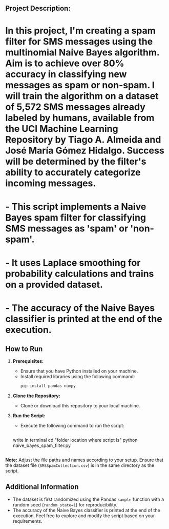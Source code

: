 ## Project Description:

# In this project, I'm creating a spam filter for SMS messages using the multinomial Naive Bayes algorithm. Aim is to achieve over 80% accuracy in classifying new messages as spam or non-spam. I will train the algorithm on a dataset of 5,572 SMS messages already labeled by humans, available from the UCI Machine Learning Repository by Tiago A. Almeida and José María Gómez Hidalgo. Success will be determined by the filter's ability to accurately categorize incoming messages.
# - This script implements a Naive Bayes spam filter for classifying SMS messages as 'spam' or 'non-spam'.
# - It uses Laplace smoothing for probability calculations and trains on a provided dataset.
# - The accuracy of the Naive Bayes classifier is printed at the end of the execution.

## How to Run

1. **Prerequisites:**
   - Ensure that you have Python installed on your machine.
   - Install required libraries using the following command:
     ```bash
     pip install pandas numpy
     ```
2. **Clone the Repository:**
   - Clone or download this repository to your local machine.

3. **Run the Script:**
   - Execute the following command to run the script:
     ```
    write in terminal cd "folder location where script is"
    python naive_bayes_spam_filter.py
     ```

**Note:** Adjust the file paths and names according to your setup. Ensure that the dataset file (`SMSSpamCollection.csv`) is in the same directory as the script.

## Additional Information

- The dataset is first randomized using the Pandas `sample` function with a random seed (`random_state=1`) for reproducibility.
- The accuracy of the Naive Bayes classifier is printed at the end of the execution.
Feel free to explore and modify the script based on your requirements.